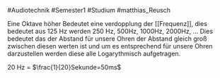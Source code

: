 #Audiotechnik #Semester1 #Studium #matthias_Reusch 

Eine Oktave höher Bedeutet eine verdopplung der [[Frequenz]], dies bedeutet aus 125 Hz werden 250 Hz, 500Hz, 1000Hz, 2000Hz, ...
Dies bedeutet das der Abstand für unsere Ohren der Abstand gleich groß zwischen diesen werten ist und um es entsprechend für unsere Ohren darzustellen werden diese alle Logarythmisch aufgetragen. 



20 Hz = $\frac{1}{20}Sekunde=50ms$